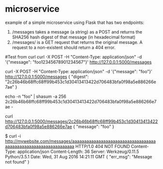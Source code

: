# microservice
example of a simple microservice using Flask that has two endpoints:

1. /messages takes a message (a string) as a POST and returns the SHA256 hash digest of that message (in hexadecimal format)
2. /messages/<hash> is a GET request that returns the original message. A request to a non-existent <hash> should return a 404 error.

#Test from curl
curl -X POST -H "Content-Type: application/json" -d '{"message": "foo12345678901234567"}' http://127.0.0.1:5000/messages

curl -X POST -H "Content-Type: application/json" -d '{"message": "foo"}'  http://127.0.0.1:5000/messages
{
 "digest": "2c26b46b68ffc68ff99b453c1d30413413422d706483bfa0f98a5e886266e7ae"
}

echo -n "foo" | shasum -a 256
2c26b46b68ffc68ff99b453c1d30413413422d706483bfa0f98a5e886266e7ae -


curl http://127.0.0.1:5000/messages/2c26b46b68ffc68ff99b453c1d30413413422d706483bfa0f98a5e886266e7ae
{
 "message": "foo"
}

$ curl -i http://mywebsite.com/messages/aaaaaaaaaaaaaaaaaaaaaaaaaaaaaaaaaaaaaaaaaaaaaaaaaaaaaaaaaaaaaaaa
HTTP/1.0 404 NOT FOUND
Content-Type: application/json
Content-Length: 36
Server: Werkzeug/0.11.5 Python/3.5.1
Date: Wed, 31 Aug 2016 14:21:11 GMT
{
 "err_msg": "Message not found"
}

